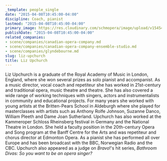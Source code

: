 ```yaml
---
_template: people_single
date: "2015-04-08T10:45:00-04:00"
discipline: Coach, pianist
lastmod: "2015-04-08T10:45:00-04:00"
primary_image: https://res.cloudinary.com/schmopera/image/upload/v1545409169/media/webhook-uploads/1428504220602/lizupchurch.jpg.jpg
publishDate: "2015-04-08T10:45:00-04:00"
related_companies:
- scene/companies/canadian-opera-company.md
- scene/companies/canadian-opera-company-ensemble-studio.md
- scene/companies/glyndebourne.md
slug: liz-upchurch
title: Liz Upchurch
---
```


<p>
	Liz Upchurch is a graduate of the Royal Academy of Music in London, England, where she won several prizes as solo pianist and accompanist. As a music director, vocal coach and repetiteur she has worked in 21st-century and traditional opera, music theatre and theatre. She has also covered a wide range of working techniques with singers, actors and instrumentalists in community and educational projects. For many years she worked with young artists at the Britten-Pears School in Aldeburgh where she played for masterclasses with artists such as Anthony Rolfe Johnson, Suzanne Danco, William Pleeth and Dame Joan Sutherland. Upchurch has also worked at the Kammeroper Schloss Rheinsberg festival in Germany and the National Theatre in London. She held a faculty position in the 20th-century Opera and Song program at the Banff Centre for the Arts and was repetiteur and chorus director at Edmonton Opera. As a pianist she has performed all over Europe and has been broadcast with the BBC, Norwegian Radio and the CBC. Upchurch also appeared as a judge on <em>Bravo</em>!'s hit series, <em>Bathroom Divas: So you want to be an opera singer?</em>
</p>
